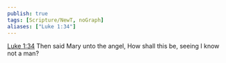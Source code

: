 ```yaml
---
publish: true
tags: [Scripture/NewT, noGraph]
aliases: ["Luke 1:34"]
---
```

[Luke 1:34](https://churchofjesuschrist.org/study/scriptures/nt/luke/1?lang=eng&id=p34#p34) Then said Mary unto the angel, How shall this be, seeing I know not a man?

